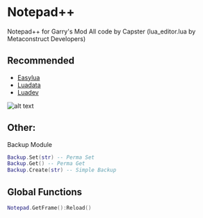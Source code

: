 Notepad++
=======

Notepad++ for Garry's Mod
All code by Capster
(lua_editor.lua by Metaconstruct Developers)

Recommended
--------
* [Easylua](https://github.com/CapsAdmin/fast_addons/blob/master/lua/helpers/easylua.lua)
* [Luadata](https://github.com/CapsAdmin/fast_addons/blob/master/lua/helpers/luadata.lua)
* [Luadev](https://github.com/CapsAdmin/fast_addons/blob/master/lua/fast_addons/luadev.lua)

![alt text](http://puu.sh/75258 "Ingame")

Other:
--------
Backup Module
```lua
Backup.Set(str) -- Perma Set
Backup.Get() -- Perma Get
Backup.Create(str) -- Simple Backup
```

Global Functions
-------
```lua
Notepad.GetFrame():Reload()
```
